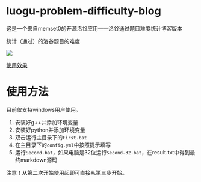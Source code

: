 # luogu-problem-difficulty-blog

这是一个来自memset0的开源洛谷应用——洛谷通过题目难度统计博客版本

统计（通过）的洛谷题目的难度

![](https://i.loli.net/2018/08/23/5b7e99f5310af.png)

[使用效果](https://www.luogu.org/blog/Douglas/tong-guo-ti-mu-nuo-du-tong-ji)

# 使用方法

目前仅支持windows用户使用。

1. 安装好g++并添加环境变量
2. 安装好python并添加环境变量
3. 双击运行主目录下的`First.bat`
4. 在主目录下的`config.yml`中按照提示填写
5. 运行`Second.bat`，如果电脑是32位运行`Second-32.bat`，在result.txt中得到最终markdown源码

注意！从第二次开始使用起即可直接从第三步开始。

